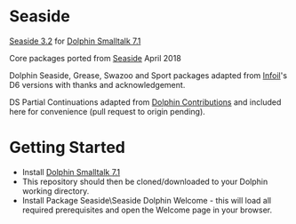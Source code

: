 # Seaside
[Seaside 3.2](https://github.com/SeasideSt) for [Dolphin Smalltalk 7.1](https://github.com/dolphinsmalltalk/Dolphin)

Core packages ported from [Seaside](https://github.com/SeasideSt/Seaside) April 2018

Dolphin Seaside, Grease, Swazoo and Sport packages adapted from [Infoil](http://www.infoil.com.ar/seaside)'s D6 versions with thanks and acknowledgement.

DS Partial Continuations adapted from [Dolphin Contributions](https://github.com/dolphinsmalltalk/Contributions) and included here for convenience (pull request to origin pending).


# Getting Started
* Install [Dolphin Smalltalk 7.1](https://github.com/dolphinsmalltalk/Dolphin)
* This repository should then be cloned/downloaded to your Dolphin working directory.
* Install Package Seaside\Seaside Dolphin Welcome - this will load all required prerequisites and open the Welcome page in your browser.
